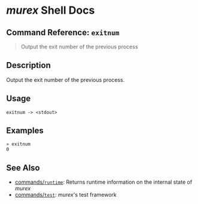 # _murex_ Shell Docs

## Command Reference: `exitnum`

> Output the exit number of the previous process

## Description

Output the exit number of the previous process.

## Usage

    exitnum -> <stdout>

## Examples

    » exitnum
    0

## See Also

* [commands/`runtime`](../commands/runtime.md):
  Returns runtime information on the internal state of _murex_
* [commands/`test`](../commands/test.md):
  _murex_'s test framework